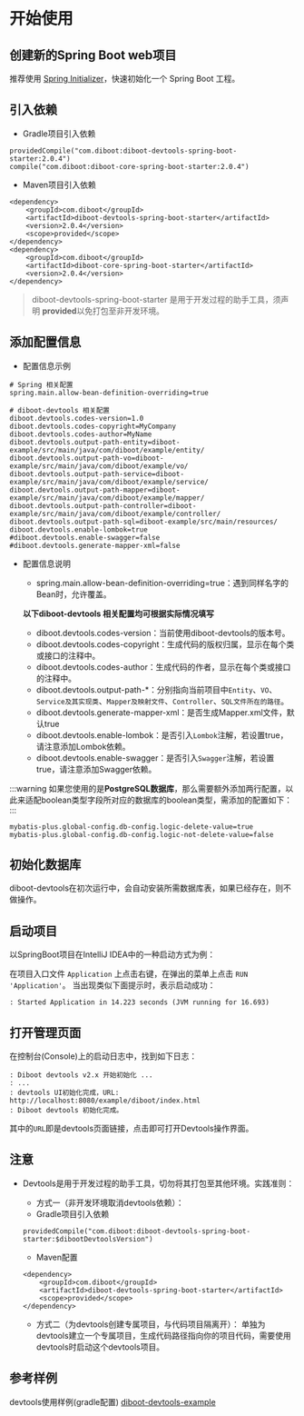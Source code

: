 # 开始使用
## 创建新的Spring Boot web项目
推荐使用 [Spring Initializer](https://start.spring.io/)，快速初始化一个 Spring Boot 工程。

## 引入依赖
* Gradle项目引入依赖
```
providedCompile("com.diboot:diboot-devtools-spring-boot-starter:2.0.4")
compile("com.diboot:diboot-core-spring-boot-starter:2.0.4")
```
* Maven项目引入依赖
```
<dependency>
    <groupId>com.diboot</groupId>
    <artifactId>diboot-devtools-spring-boot-starter</artifactId>
    <version>2.0.4</version>
    <scope>provided</scope>
</dependency>
<dependency>
    <groupId>com.diboot</groupId>
    <artifactId>diboot-core-spring-boot-starter</artifactId>
    <version>2.0.4</version>
</dependency>
```
> diboot-devtools-spring-boot-starter 是用于开发过程的助手工具，须声明 **provided**以免打包至非开发环境。  

## 添加配置信息
* 配置信息示例
```
# Spring 相关配置
spring.main.allow-bean-definition-overriding=true

# diboot-devtools 相关配置
diboot.devtools.codes-version=1.0
diboot.devtools.codes-copyright=MyCompany
diboot.devtools.codes-author=MyName
diboot.devtools.output-path-entity=diboot-example/src/main/java/com/diboot/example/entity/
diboot.devtools.output-path-vo=diboot-example/src/main/java/com/diboot/example/vo/
diboot.devtools.output-path-service=diboot-example/src/main/java/com/diboot/example/service/
diboot.devtools.output-path-mapper=diboot-example/src/main/java/com/diboot/example/mapper/
diboot.devtools.output-path-controller=diboot-example/src/main/java/com/diboot/example/controller/
diboot.devtools.output-path-sql=diboot-example/src/main/resources/
diboot.devtools.enable-lombok=true
#diboot.devtools.enable-swagger=false
#diboot.devtools.generate-mapper-xml=false
```

* 配置信息说明

    * spring.main.allow-bean-definition-overriding=true：遇到同样名字的Bean时，允许覆盖。

    **以下diboot-devtools 相关配置均可根据实际情况填写**
    * diboot.devtools.codes-version：当前使用diboot-devtools的版本号。
    * diboot.devtools.codes-copyright：生成代码的版权归属，显示在每个类或接口的注释中。
    * diboot.devtools.codes-author：生成代码的作者，显示在每个类或接口的注释中。
    * diboot.devtools.output-path-*：分别指向当前项目中`Entity`、`VO`、`Service及其实现类`、`Mapper及映射文件`、`Controller`、`SQL文件所在的路径`。
    * diboot.devtools.generate-mapper-xml：是否生成Mapper.xml文件，默认true
    * diboot.devtools.enable-lombok：是否引入`Lombok`注解，若设置true，请注意添加Lombok依赖。
    * diboot.devtools.enable-swagger：是否引入`Swagger`注解，若设置true，请注意添加Swagger依赖。

:::warning
如果您使用的是**PostgreSQL数据库**，那么需要额外添加两行配置，以此来适配boolean类型字段所对应的数据库的boolean类型，需添加的配置如下：
:::
```properties
mybatis-plus.global-config.db-config.logic-delete-value=true
mybatis-plus.global-config.db-config.logic-not-delete-value=false
```

## 初始化数据库
diboot-devtools在初次运行中，会自动安装所需数据库表，如果已经存在，则不做操作。

## 启动项目
以SpringBoot项目在IntelliJ IDEA中的一种启动方式为例：

在项目入口文件 `Application` 上点击右键，在弹出的菜单上点击 `RUN 'Application'`。
当出现类似下面提示时，表示启动成功：
```
: Started Application in 14.223 seconds (JVM running for 16.693)
```

## 打开管理页面
在控制台(Console)上的启动日志中，找到如下日志：
```
: Diboot devtools v2.x 开始初始化 ...
: ...
: devtools UI初始化完成，URL: http://localhost:8080/example/diboot/index.html
: Diboot devtools 初始化完成。
```
其中的`URL`即是devtools页面链接，点击即可打开Devtools操作界面。

## 注意
* Devtools是用于开发过程的助手工具，切勿将其打包至其他环境。实践准则：
    * 方式一（非开发环境取消devtools依赖）：
    * Gradle项目引入依赖
    ```
    providedCompile("com.diboot:diboot-devtools-spring-boot-starter:$dibootDevtoolsVersion")
    ```
    * Maven配置
    ```
    <dependency>
        <groupId>com.diboot</groupId>
        <artifactId>diboot-devtools-spring-boot-starter</artifactId>
        <scope>provided</scope>
    </dependency>
    ```
    
    * 方式二（为devtools创建专属项目，与代码项目隔离开）：
    单独为devtools建立一个专属项目，生成代码路径指向你的项目代码，需要使用devtools时启动这个devtools项目。
    
## 参考样例
devtools使用样例(gradle配置) [diboot-devtools-example](https://github.com/dibo-software/diboot-v2-example/tree/master/diboot-devtools-example)
    